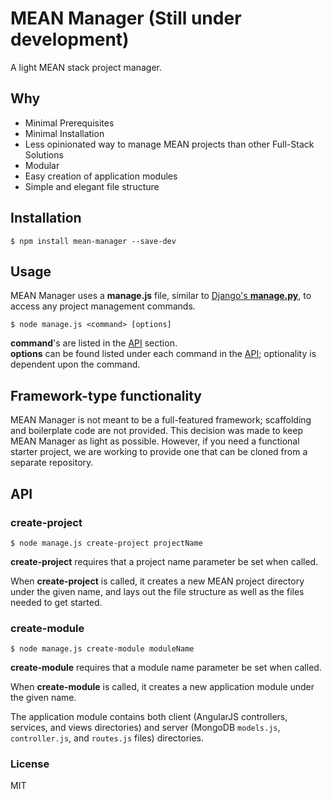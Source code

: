 # MEAN Manager (Still under development)
A light MEAN stack project manager.  

## Why

- Minimal Prerequisites
- Minimal Installation
- Less opinionated way to manage MEAN projects than other Full-Stack Solutions
- Modular
- Easy creation of application modules
- Simple and elegant file structure

## Installation

```
$ npm install mean-manager --save-dev
```

## Usage

MEAN Manager uses a **manage.js** file, similar to [Django's **manage.py**](https://docs.djangoproject.com/en/1.9/ref/django-admin/), to access 
any project management commands.

```
$ node manage.js <command> [options]
```

**command**'s are listed in the [API](https://github.com/michaeldistler/mean-manager#api) section.  
**options** can be found listed under each command in the [API](https://github.com/michaeldistler/mean-manager#api);
optionality is dependent upon the command.

## Framework-type functionality

MEAN Manager is not meant to be a full-featured framework; scaffolding and boilerplate code are not provided. 
This decision was made to keep MEAN Manager as light as possible. However, if you need a functional starter project,
we are working to provide one that can be cloned from a separate repository.

## API

### create-project 

```
$ node manage.js create-project projectName
```

**create-project** requires that a project name parameter be set when called.

When **create-project** is called, it creates a new MEAN project directory under the given name,
and lays out the file structure as well as the files needed to get started.

### create-module

```
$ node manage.js create-module moduleName
```

**create-module** requires that a module name parameter be set when called.

When **create-module** is called, it creates a new application module under the given name.

The application module contains both client (AngularJS controllers, services, and views directories) 
and server (MongoDB `models.js`, `controller.js`, and `routes.js` files) directories.  

### License

MIT 

[//]: # (TODO COMMANDS:)
[//]: # (- change app name)
[//]: # (- Add a command to automatically pull starter project and name it?)
[//]: # (- Basic functionality to get it running; server, index, etc.)
[//]: # (- npm, Gulp, or, Grunt for build)
